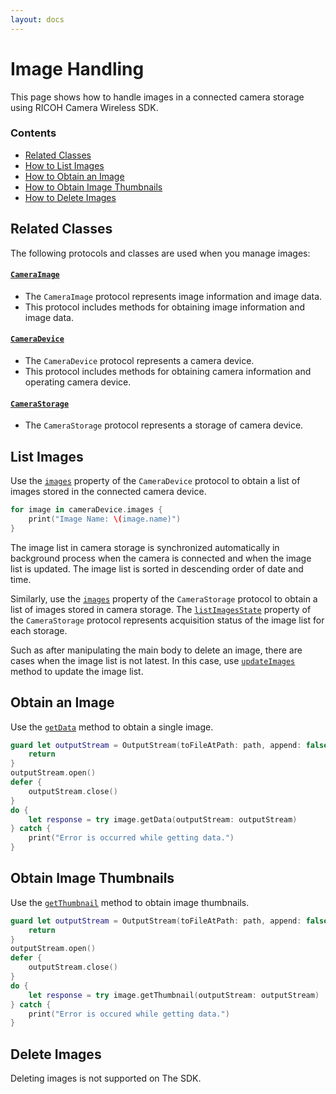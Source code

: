 ```yaml
---
layout: docs
---
```


# Image Handling

This page shows how to handle images in a connected camera storage using RICOH Camera Wireless SDK.

### Contents

* [Related Classes](#related-classes)
* [How to List Images](#list-images)
* [How to Obtain an Image](#obtain-an-image)
* [How to Obtain Image Thumbnails](#obtain-image-thumbnails)
* [How to Delete Images](#delete-images)

<a name="related-classes"></a>
## Related Classes

The following protocols and classes are used when you manage images:

#### [`CameraImage`](../../api_reference/Protocols/CameraImage.html)

* The `CameraImage` protocol represents image information and image data.
* This protocol includes methods for obtaining image information and image data.

#### [`CameraDevice`](../../api_reference/Protocols/CameraDevice.html)

* The `CameraDevice` protocol represents a camera device.
* This protocol includes methods for obtaining camera information and operating camera device.

#### [`CameraStorage`](../../api_reference/Protocols/CameraStorage.html)

* The `CameraStorage` protocol represents a storage of camera device.

<a name="list-images"></a>
## List Images

Use the [`images`](../../api_reference/Protocols/CameraDevice.html#/s:22RICOHCameraWirelessSDK12CameraDeviceP6imagesSayAA0D5Image_pGv) property of the `CameraDevice` protocol to obtain a list of images stored in the connected camera device.

```swift
for image in cameraDevice.images {
    print("Image Name: \(image.name)")
}
```

The image list in camera storage is synchronized automatically in background process when the camera is connected and when the image list is updated.
The image list is sorted in descending order of date and time.

Similarly, use the [`images`](../../api_reference/Protocols/CameraStorage.html#/s:22RICOHCameraWirelessSDK13CameraStorageP6imagesSayAA0D5Image_pGv) property of the `CameraStorage` protocol to obtain a list of images stored in camera storage.
The [`listImagesState`](../../api_reference/Protocols/CameraStorage.html#/s:22RICOHCameraWirelessSDK13CameraStorageP15listImagesStateAA0e4ListgH0Ov) property of the `CameraStorage` protocol represents acquisition status of the image list for each storage.

Such as after manipulating the main body to delete an image, there are cases when the image list is not latest.
In this case, use [`updateImages`](../../api_reference/Protocols/CameraDevice.html#/s:22RICOHCameraWirelessSDK12CameraDeviceP12updateImagesAA8ResponseCyF) method to update the image list.

<a name="obtain-an-image"></a>
## Obtain an Image

Use the [`getData`](../../api_reference/Protocols/CameraImage.html#/s:22RICOHCameraWirelessSDK11CameraImageP7getDataAA8ResponseCSo12OutputStreamC06outputJ0_tKF) method to obtain a single image.

```swift
guard let outputStream = OutputStream(toFileAtPath: path, append: false) else {
    return
}
outputStream.open()
defer {
    outputStream.close()
}
do {
    let response = try image.getData(outputStream: outputStream)
} catch {
    print("Error is occurred while getting data.")
}
```

<a name="obtain-image-thumbnails"></a>
## Obtain Image Thumbnails

Use the [`getThumbnail`](../../api_reference/Protocols/CameraImage.html#/s:22RICOHCameraWirelessSDK11CameraImageP12getThumbnailAA8ResponseCSo12OutputStreamC06outputJ0_tKF) method to obtain image thumbnails.

```swift
guard let outputStream = OutputStream(toFileAtPath: path, append: false) else {
    return
}
outputStream.open()
defer {
    outputStream.close()
}
do {
    let response = try image.getThumbnail(outputStream: outputStream)
} catch {
    print("Error is occured while getting data.")
}
```

<a name="delete-images"></a>
## Delete Images

Deleting images is not supported on The SDK.
